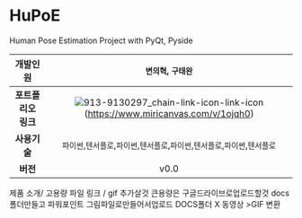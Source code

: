 # HuPoE
Human Pose Estimation Project with PyQt, Pyside

| **개발인원**   |`변의혁`, `구태완`|
| :---: | :---: | 
| **포트폴리오 링크** | ![913-9130297_chain-link-icon-link-icon](https://user-images.githubusercontent.com/84761763/144569246-144aa657-656f-46f4-8e09-70790f94fb94.png)(https://www.miricanvas.com/v/1ojqh0) |
| **사용기술** | `파이썬`,`텐서플로`,`파이썬`,`텐서플로`,`파이썬`,`텐서플로`,`파이썬`,`텐서플로` |
| **버전** | v0.0 |

제품 소개/ 고용량 파일 링크 / gif 추가살것
큰용량은 구글드라이브로업로드할것
docs 폴더만들고 파워포인트 그림파일로만들어서업로드
DOCS폴더 X 동영상 >GIF 변환
